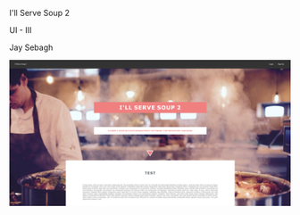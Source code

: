 I'll Serve Soup 2

UI - III

Jay Sebagh

![preview](https://raw.githubusercontent.com/ill-serve-soup-2/jaysebagh/master/images/preview.png)

